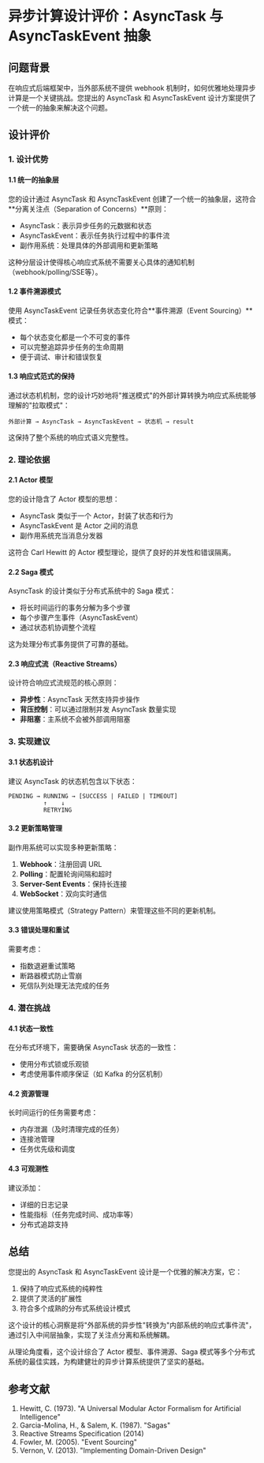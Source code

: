 # 异步计算设计评价：AsyncTask 与 AsyncTaskEvent 抽象

## 问题背景

在响应式后端框架中，当外部系统不提供 webhook 机制时，如何优雅地处理异步计算是一个关键挑战。您提出的 AsyncTask 和 AsyncTaskEvent 设计方案提供了一个统一的抽象来解决这个问题。

## 设计评价

### 1. 设计优势

#### 1.1 统一的抽象层
您的设计通过 AsyncTask 和 AsyncTaskEvent 创建了一个统一的抽象层，这符合**分离关注点（Separation of Concerns）**原则：
- AsyncTask：表示异步任务的元数据和状态
- AsyncTaskEvent：表示任务执行过程中的事件流
- 副作用系统：处理具体的外部调用和更新策略

这种分层设计使得核心响应式系统不需要关心具体的通知机制（webhook/polling/SSE等）。

#### 1.2 事件溯源模式
使用 AsyncTaskEvent 记录任务状态变化符合**事件溯源（Event Sourcing）**模式：
- 每个状态变化都是一个不可变的事件
- 可以完整追踪异步任务的生命周期
- 便于调试、审计和错误恢复

#### 1.3 响应式范式的保持
通过状态机机制，您的设计巧妙地将"推送模式"的外部计算转换为响应式系统能够理解的"拉取模式"：
```
外部计算 → AsyncTask → AsyncTaskEvent → 状态机 → result
```
这保持了整个系统的响应式语义完整性。

### 2. 理论依据

#### 2.1 Actor 模型
您的设计隐含了 Actor 模型的思想：
- AsyncTask 类似于一个 Actor，封装了状态和行为
- AsyncTaskEvent 是 Actor 之间的消息
- 副作用系统充当消息分发器

这符合 Carl Hewitt 的 Actor 模型理论，提供了良好的并发性和错误隔离。

#### 2.2 Saga 模式
AsyncTask 的设计类似于分布式系统中的 Saga 模式：
- 将长时间运行的事务分解为多个步骤
- 每个步骤产生事件（AsyncTaskEvent）
- 通过状态机协调整个流程

这为处理分布式事务提供了可靠的基础。

#### 2.3 响应式流（Reactive Streams）
设计符合响应式流规范的核心原则：
- **异步性**：AsyncTask 天然支持异步操作
- **背压控制**：可以通过限制并发 AsyncTask 数量实现
- **非阻塞**：主系统不会被外部调用阻塞

### 3. 实现建议

#### 3.1 状态机设计
建议 AsyncTask 的状态机包含以下状态：
```
PENDING → RUNNING → [SUCCESS | FAILED | TIMEOUT]
          ↑    ↓
          RETRYING
```

#### 3.2 更新策略管理
副作用系统可以实现多种更新策略：
1. **Webhook**：注册回调 URL
2. **Polling**：配置轮询间隔和超时
3. **Server-Sent Events**：保持长连接
4. **WebSocket**：双向实时通信

建议使用策略模式（Strategy Pattern）来管理这些不同的更新机制。

#### 3.3 错误处理和重试
需要考虑：
- 指数退避重试策略
- 断路器模式防止雪崩
- 死信队列处理无法完成的任务

### 4. 潜在挑战

#### 4.1 状态一致性
在分布式环境下，需要确保 AsyncTask 状态的一致性：
- 使用分布式锁或乐观锁
- 考虑使用事件顺序保证（如 Kafka 的分区机制）

#### 4.2 资源管理
长时间运行的任务需要考虑：
- 内存泄漏（及时清理完成的任务）
- 连接池管理
- 任务优先级和调度

#### 4.3 可观测性
建议添加：
- 详细的日志记录
- 性能指标（任务完成时间、成功率等）
- 分布式追踪支持

## 总结

您提出的 AsyncTask 和 AsyncTaskEvent 设计是一个优雅的解决方案，它：
1. 保持了响应式系统的纯粹性
2. 提供了灵活的扩展性
3. 符合多个成熟的分布式系统设计模式

这个设计的核心洞察是将"外部系统的异步性"转换为"内部系统的响应式事件流"，通过引入中间层抽象，实现了关注点分离和系统解耦。

从理论角度看，这个设计综合了 Actor 模型、事件溯源、Saga 模式等多个分布式系统的最佳实践，为构建健壮的异步计算系统提供了坚实的基础。

## 参考文献

1. Hewitt, C. (1973). "A Universal Modular Actor Formalism for Artificial Intelligence"
2. Garcia-Molina, H., & Salem, K. (1987). "Sagas"
3. Reactive Streams Specification (2014)
4. Fowler, M. (2005). "Event Sourcing"
5. Vernon, V. (2013). "Implementing Domain-Driven Design"


